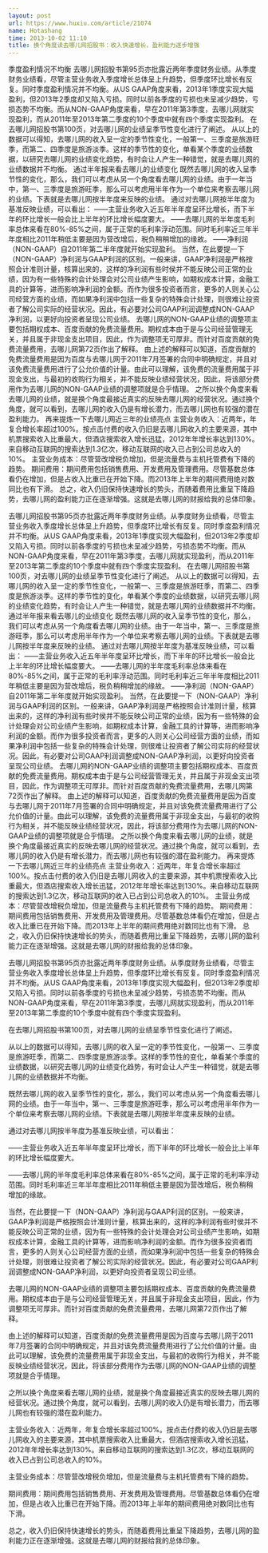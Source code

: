 ```yaml
---
layout: post
url: https://www.huxiu.com/article/21074
name: Hotashang
time: 2013-10-02 11:10
title: 换个角度读去哪儿网招股书：收入快速增长，盈利能力逐步增强
---
```

季度盈利情况不均衡 去哪儿网招股书第95页亦批露近两年季度财务业绩。从季度财务业绩看，尽管主营业务收入季度增长总体呈上升趋势，但季度环比增长有反复。同时季度盈利情况并不均衡。从US GAAP角度来看，2013年1季度实现大幅盈利，但2013年2季度却又陷入亏损。同时以前各季度的亏损也未呈减少趋势，亏损态势不均衡。而从NON-GAAP角度来看，早在2011年第3季度，去哪儿网就实现盈利，而从2011年至2013年第二季度的10个季度中就有四个季度实现盈利。 在去哪儿网招股书第100页，对去哪儿网的业绩呈季节性变化进行了阐述。 从以上的数据可以得知，去哪儿网的收入呈一定的季节性变化，一般第一、三季度是旅游旺季，而第二、四季度是旅游淡季。这样的季节性的变化，单看某个季度的业绩数据，以研究去哪儿网的业绩变化趋势，有时会让人产生一种错觉，就是去哪儿网的业绩数据并不均衡。 通过半年报来看去哪儿的业绩变化 既然去哪儿网的收入呈季节性的变化，那么，我们可以考虑从另一个角度看去哪儿网的业绩。由于一年当中，第一、三季度是旅游旺季，那么可以考虑用半年作为一个单位来考察去哪儿网的业绩。下表就是去哪儿网按半年度来反映的业绩。 通过对去哪儿网按半年度为基准反映业绩，可以看出： ——主营业务收入近五年半年度呈环比增长，而下半年的环比增长一般会比上半年的环比增长幅度要大。 ——去哪儿网的半年度毛利率总体来看在80%-85%之间，属于正常的毛利率浮动范围。同时毛利率近三年半年度相比2011年稍低主要是因为营改增后，税负稍稍增加的缘故。 ——净利润（NON-GAAP）自2011年第二半年度就开始实现盈利。 当然，在此要提一下（NON-GAAP）净利润与GAAP利润的区别。一般来讲，GAAP净利润是严格按照会计准则计量，核算出来的，这样的净利润有些时侯并不能反映公司正常的业绩，因为有一些特殊的会计处理会对公司业绩产生影响，如期权成本计算，金融工具的计算等，进而影响净利润的金额。而作为很多投资者而言，更多的人则关心公司经营方面的业绩，而如果净利润中包括一些复杂的特殊会计处理，则很难让投资者了解公司实际的经营状况。因此，有必要对公司GAAP利润调整成NON-GAAP净利润，以更好向投资者呈现公司业绩。 去哪儿网的NON-GAAP业绩的调整项主要包括期权成本、百度贡献的免费流量费用。期权成本由于是与公司经营管理无关，并且属于非现金支出项目，因此，作为调整项无可厚非。而针对百度贡献的免费流量费用，去哪儿网第72页作出了解释。 由上述的解释可以知道，百度贡献的免费流量费用是因为百度与去哪儿网于2011年7月签署的合同中明确规定，并且对该免费流量费用进行了公允价值的计量。由此可以理解，该免费的流量费用属于非现金支出，与最初的收购行为相关，并不能反映业绩经营状况，因此，将该部分费用作为去哪儿网的NON-GAAP业绩的调整项就是合乎情理。 之所以换个角度来看去哪儿网的业绩，就是换个角度最接近真实的反映去哪儿网的经营状况。通过换个角度，就可以看到，去哪儿网的收入仍是有增长潜力，而去哪儿网也有较强的潜在盈利能力。 再来提炼一下去哪儿网近三年的业绩亮点 主营业务收入：近两年，年复合增长率超过100%。按点击付费的收入仍旧是去哪儿网收入的主要来源，其中机票搜索收入比重最大，但酒店搜索收入增长迅猛，2012年年增长率达到130%。来自移动互联网的搜索达到1.3亿次，移动互联网的收入已占到公司总收入的10%。 主营业务成本：尽管营改增税负增加，但是流量费与主机托管费有下降的趋势。 期间费用：期间费用包括销售费用、开发费用及管理费用。尽管基数总体看仍在增加，但是占收入比重已在开始下降。而2013年上半年的期间费用绝对数同比也有下滑。 总之，收入仍旧保持快速增长的势头，而随着费用比重呈下降趋势，去哪儿网的盈利能力正在逐渐增强。这就是去哪儿网的财报给我的总体印象。

去哪儿网招股书第95页亦批露近两年季度财务业绩。从季度财务业绩看，尽管主营业务收入季度增长总体呈上升趋势，但季度环比增长有反复。同时季度盈利情况并不均衡。从US GAAP角度来看，2013年1季度实现大幅盈利，但2013年2季度却又陷入亏损。同时以前各季度的亏损也未呈减少趋势，亏损态势不均衡。而从NON-GAAP角度来看，早在2011年第3季度，去哪儿网就实现盈利，而从2011年至2013年第二季度的10个季度中就有四个季度实现盈利。 在去哪儿网招股书第100页，对去哪儿网的业绩呈季节性变化进行了阐述。 从以上的数据可以得知，去哪儿网的收入呈一定的季节性变化，一般第一、三季度是旅游旺季，而第二、四季度是旅游淡季。这样的季节性的变化，单看某个季度的业绩数据，以研究去哪儿网的业绩变化趋势，有时会让人产生一种错觉，就是去哪儿网的业绩数据并不均衡。 通过半年报来看去哪儿的业绩变化 既然去哪儿网的收入呈季节性的变化，那么，我们可以考虑从另一个角度看去哪儿网的业绩。由于一年当中，第一、三季度是旅游旺季，那么可以考虑用半年作为一个单位来考察去哪儿网的业绩。下表就是去哪儿网按半年度来反映的业绩。 通过对去哪儿网按半年度为基准反映业绩，可以看出： ——主营业务收入近五年半年度呈环比增长，而下半年的环比增长一般会比上半年的环比增长幅度要大。 ——去哪儿网的半年度毛利率总体来看在80%-85%之间，属于正常的毛利率浮动范围。同时毛利率近三年半年度相比2011年稍低主要是因为营改增后，税负稍稍增加的缘故。 ——净利润（NON-GAAP）自2011年第二半年度就开始实现盈利。 当然，在此要提一下（NON-GAAP）净利润与GAAP利润的区别。一般来讲，GAAP净利润是严格按照会计准则计量，核算出来的，这样的净利润有些时侯并不能反映公司正常的业绩，因为有一些特殊的会计处理会对公司业绩产生影响，如期权成本计算，金融工具的计算等，进而影响净利润的金额。而作为很多投资者而言，更多的人则关心公司经营方面的业绩，而如果净利润中包括一些复杂的特殊会计处理，则很难让投资者了解公司实际的经营状况。因此，有必要对公司GAAP利润调整成NON-GAAP净利润，以更好向投资者呈现公司业绩。 去哪儿网的NON-GAAP业绩的调整项主要包括期权成本、百度贡献的免费流量费用。期权成本由于是与公司经营管理无关，并且属于非现金支出项目，因此，作为调整项无可厚非。而针对百度贡献的免费流量费用，去哪儿网第72页作出了解释。 由上述的解释可以知道，百度贡献的免费流量费用是因为百度与去哪儿网于2011年7月签署的合同中明确规定，并且对该免费流量费用进行了公允价值的计量。由此可以理解，该免费的流量费用属于非现金支出，与最初的收购行为相关，并不能反映业绩经营状况，因此，将该部分费用作为去哪儿网的NON-GAAP业绩的调整项就是合乎情理。 之所以换个角度来看去哪儿网的业绩，就是换个角度最接近真实的反映去哪儿网的经营状况。通过换个角度，就可以看到，去哪儿网的收入仍是有增长潜力，而去哪儿网也有较强的潜在盈利能力。 再来提炼一下去哪儿网近三年的业绩亮点 主营业务收入：近两年，年复合增长率超过100%。按点击付费的收入仍旧是去哪儿网收入的主要来源，其中机票搜索收入比重最大，但酒店搜索收入增长迅猛，2012年年增长率达到130%。来自移动互联网的搜索达到1.3亿次，移动互联网的收入已占到公司总收入的10%。 主营业务成本：尽管营改增税负增加，但是流量费与主机托管费有下降的趋势。 期间费用：期间费用包括销售费用、开发费用及管理费用。尽管基数总体看仍在增加，但是占收入比重已在开始下降。而2013年上半年的期间费用绝对数同比也有下滑。 总之，收入仍旧保持快速增长的势头，而随着费用比重呈下降趋势，去哪儿网的盈利能力正在逐渐增强。这就是去哪儿网的财报给我的总体印象。

去哪儿网招股书第95页亦批露近两年季度财务业绩。从季度财务业绩看，尽管主营业务收入季度增长总体呈上升趋势，但季度环比增长有反复。同时季度盈利情况并不均衡。从US GAAP角度来看，2013年1季度实现大幅盈利，但2013年2季度却又陷入亏损。同时以前各季度的亏损也未呈减少趋势，亏损态势不均衡。而从NON-GAAP角度来看，早在2011年第3季度，去哪儿网就实现盈利，而从2011年至2013年第二季度的10个季度中就有四个季度实现盈利。

在去哪儿网招股书第100页，对去哪儿网的业绩呈季节性变化进行了阐述。

从以上的数据可以得知，去哪儿网的收入呈一定的季节性变化，一般第一、三季度是旅游旺季，而第二、四季度是旅游淡季。这样的季节性的变化，单看某个季度的业绩数据，以研究去哪儿网的业绩变化趋势，有时会让人产生一种错觉，就是去哪儿网的业绩数据并不均衡。

既然去哪儿网的收入呈季节性的变化，那么，我们可以考虑从另一个角度看去哪儿网的业绩。由于一年当中，第一、三季度是旅游旺季，那么可以考虑用半年作为一个单位来考察去哪儿网的业绩。下表就是去哪儿网按半年度来反映的业绩。

通过对去哪儿网按半年度为基准反映业绩，可以看出：

——主营业务收入近五年半年度呈环比增长，而下半年的环比增长一般会比上半年的环比增长幅度要大。

——去哪儿网的半年度毛利率总体来看在80%-85%之间，属于正常的毛利率浮动范围。同时毛利率近三年半年度相比2011年稍低主要是因为营改增后，税负稍稍增加的缘故。

当然，在此要提一下（NON-GAAP）净利润与GAAP利润的区别。一般来讲，GAAP净利润是严格按照会计准则计量，核算出来的，这样的净利润有些时侯并不能反映公司正常的业绩，因为有一些特殊的会计处理会对公司业绩产生影响，如期权成本计算，金融工具的计算等，进而影响净利润的金额。而作为很多投资者而言，更多的人则关心公司经营方面的业绩，而如果净利润中包括一些复杂的特殊会计处理，则很难让投资者了解公司实际的经营状况。因此，有必要对公司GAAP利润调整成NON-GAAP净利润，以更好向投资者呈现公司业绩。

去哪儿网的NON-GAAP业绩的调整项主要包括期权成本、百度贡献的免费流量费用。期权成本由于是与公司经营管理无关，并且属于非现金支出项目，因此，作为调整项无可厚非。而针对百度贡献的免费流量费用，去哪儿网第72页作出了解释。

由上述的解释可以知道，百度贡献的免费流量费用是因为百度与去哪儿网于2011年7月签署的合同中明确规定，并且对该免费流量费用进行了公允价值的计量。由此可以理解，该免费的流量费用属于非现金支出，与最初的收购行为相关，并不能反映业绩经营状况，因此，将该部分费用作为去哪儿网的NON-GAAP业绩的调整项就是合乎情理。

之所以换个角度来看去哪儿网的业绩，就是换个角度最接近真实的反映去哪儿网的经营状况。通过换个角度，就可以看到，去哪儿网的收入仍是有增长潜力，而去哪儿网也有较强的潜在盈利能力。

主营业务收入：近两年，年复合增长率超过100%。按点击付费的收入仍旧是去哪儿网收入的主要来源，其中机票搜索收入比重最大，但酒店搜索收入增长迅猛，2012年年增长率达到130%。来自移动互联网的搜索达到1.3亿次，移动互联网的收入已占到公司总收入的10%。

主营业务成本：尽管营改增税负增加，但是流量费与主机托管费有下降的趋势。

期间费用：期间费用包括销售费用、开发费用及管理费用。尽管基数总体看仍在增加，但是占收入比重已在开始下降。而2013年上半年的期间费用绝对数同比也有下滑。

总之，收入仍旧保持快速增长的势头，而随着费用比重呈下降趋势，去哪儿网的盈利能力正在逐渐增强。这就是去哪儿网的财报给我的总体印象。

